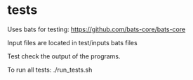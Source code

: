 # tests

Uses bats for testing:
https://github.com/bats-core/bats-core

Input files are located in test/inputs
bats files

Test check the output of the programs.

To run all tests: ./run_tests.sh